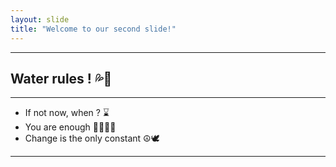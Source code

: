 ```yaml
---
layout: slide
title: "Welcome to our second slide!"
---
```

---
Water rules ! 💦🥤
---

---
- If not now, when ? ⌛
- You are enough 💪🏻💪🏻
- Change is the only constant ☮️🕊️
---
